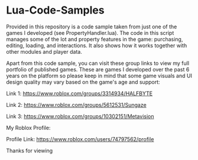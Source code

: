 # Lua-Code-Samples

Provided in this repository is a code sample taken from just one of the games I developed (see PropertyHandler.lua). The code in this script manages some of the lot and property features in the game: purchasing, editing, loading, and interactions. It also shows how it works together with other modules and player data. 

Apart from this code sample, you can visit these group links to view my full portfolio of published games. These are games I developed over the past 6 years on the platform so please keep in mind that some game visuals and UI design quality may vary based on the game's age and support:

Link 1: https://www.roblox.com/groups/3314934/HALFBYTE

Link 2: https://www.roblox.com/groups/5612531/Sungaze

Link 3: https://www.roblox.com/groups/10302151/Metavision

My Roblox Profile:

Profile Link: https://www.roblox.com/users/74797562/profile

Thanks for viewing
